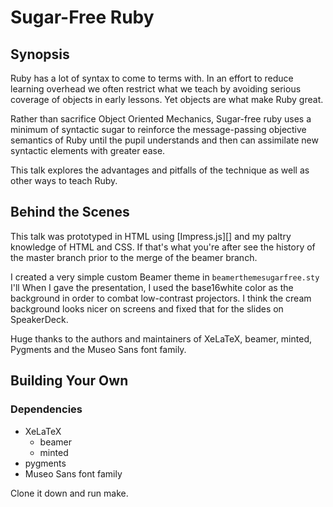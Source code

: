Sugar-Free Ruby
===============

<script async class="speakerdeck-embed" data-id="5053b33abf73df0002016f75"
data-ratio="1.3333333333333333"
src="//speakerdeck.com/assets/embed.js"></script>

Synopsis
--------

Ruby has a lot of syntax to come to terms with. In an effort to reduce learning overhead we often restrict what we teach by avoiding serious coverage of objects in early lessons. Yet objects are what make Ruby great.

Rather than sacrifice Object Oriented Mechanics, Sugar-free ruby uses a minimum of syntactic sugar to reinforce the message-passing objective semantics of Ruby until the pupil understands and then can assimilate new syntactic elements with greater ease.

This talk explores the advantages and pitfalls of the technique as well as other
ways to teach Ruby. 

Behind the Scenes
-----------------

This talk was prototyped in HTML using [Impress.js][] and my paltry knowledge of HTML and CSS. If that's what you're after see the history of the master branch prior to the merge of the beamer branch.

I created a very simple custom Beamer theme in `beamerthemesugarfree.sty` I'll When I gave the presentation, I used the base16white color as the background in order to combat low-contrast projectors. I think the cream background looks nicer on screens and fixed that for the slides on SpeakerDeck.

Huge thanks to the authors and maintainers of XeLaTeX, beamer, minted, Pygments and the Museo Sans font family.

Building Your Own
-----------------

### Dependencies ###

- XeLaTeX
	- beamer
	- minted
- pygments
- Museo Sans font family

Clone it down and run make.
